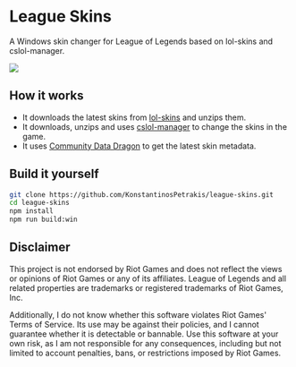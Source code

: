 # League Skins

A Windows skin changer for League of Legends based on lol-skins and cslol-manager.

<img src="docs/demo.gif">

## How it works

- It downloads the latest skins from [lol-skins](https://github.com/darkseal-org/lol-skins) and unzips them.
- It downloads, unzips and uses [cslol-manager](https://github.com/LeagueToolkit/cslol-manager) to change the skins in the game.
- It uses [Community Data Dragon](https://www.communitydragon.org/) to get the latest skin metadata.

## Build it yourself

```bash
git clone https://github.com/KonstantinosPetrakis/league-skins.git
cd league-skins
npm install
npm run build:win
```

## Disclaimer

This project is not endorsed by Riot Games and does not reflect the views or opinions of Riot Games or any of its affiliates. League of Legends and all related properties are trademarks or registered trademarks of Riot Games, Inc.

Additionally, I do not know whether this software violates Riot Games' Terms of Service. Its use may be against their policies, and I cannot guarantee whether it is detectable or bannable. Use this software at your own risk, as I am not responsible for any consequences, including but not limited to account penalties, bans, or restrictions imposed by Riot Games.

